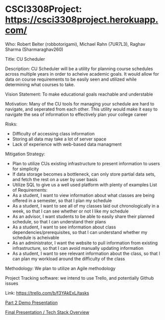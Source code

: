 # CSCI3308Project: https://csci3308project.herokuapp.com/
Who: Robert Belter (robbotorigami), Michael Rahn (7UR7L3), Raghav Sharma (Sharmaraghav260)

Title: CU Scheduler

Description: CU Scheduler will be a utility for planning course schedules across multiple years in order to acheive academic goals. It would allow for data on course requirements to be easily seen and utilized while determining what courses to take.

Vision Statement: To make educational goals reachable and understable

Motivation: Many of the CU tools for managing your schedule are hard to navigate, and seperated from each other. This utility would make it easy to navigate the sea of information to effectively plan your college career

Risks:
 - Difficulty of accessing class information
 - Storing all data may take a lot of server space
 - Lack of experience with web-based data managment
 
Mitigation Strategy:
 - Plan to utilize CUs existing infrastructure to present information to users for simplicity
 - If data storage becomes a bottleneck, can only store partial data sets, and fetch the rest on a user by user basis
 - Utilize SQL to give us a well used platform with plenty of examples
List of Requirements:
 - As a student, I want to view information about what classes are being offered in a semester, so that I plan my schedule
 - As a student, I want to see all of my classes laid out chronologically in a week, so that I can see whether or not I like my schedule
 - As an advisor, I want students to be able to easily share their planned schedule, so that I can understand their plans
 - As a student, I want to see information about class dependencies/prerequisites, so that I can understand whether my schedule is acheivable
 - As an administrator, I want the website to pull information from existing infrastructure, so that I can avoid manually updating information
 - As a student, I want to see relevant information about the class, so that I can plan my workload around the difficulty of the class
 
Methodology: We plan to utilize an Agile methodology

Project Tracking software: we intend to use Trello, and potentially Github issues

Link: https://trello.com/b/f3YAkExL/tasks


[Part 2 Demo Presentation](https://docs.google.com/presentation/d/10fvtCiHCuii0phYofOP2jvLumiXRMDdUO2DaOeJoV_w/edit?usp=sharing)

[Final Presentation / Tech Stack Overview](https://docs.google.com/a/colorado.edu/presentation/d/1sRVLQ2HHiUTjzHk16t8Z9D-gno72x0aD1D9UmEJa5tU/edit?usp=sharing)
